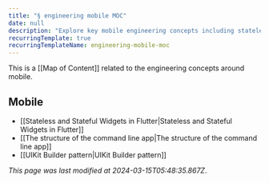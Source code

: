 ```yaml
---
title: "§ engineering mobile MOC"
date: null
description: "Explore key mobile engineering concepts including stateless and stateful widgets in Flutter, command line app structure, and the UIKit Builder pattern for efficient app development."
recurringTemplate: true
recurringTemplateName: engineering-mobile-moc
---
```


This is a [[Map of Content]] related to the engineering concepts around mobile.

## Mobile

- [[Stateless and Stateful Widgets in Flutter|Stateless and Stateful Widgets in Flutter]]
- [[The structure of the command line app|The structure of the command line app]]
- [[UIKit Builder pattern|UIKit Builder pattern]]

_This page was last modified at 2024-03-15T05:48:35.867Z_.
